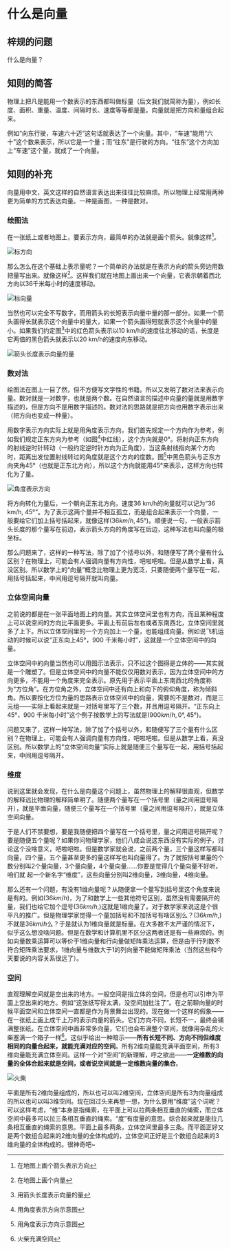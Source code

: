 # 什么是向量

## 梓规的问题

什么是向量？

## 知则的简答

物理上把凡是能用一个数表示的东西都叫做标量（后文我们就简称为量），例如长度、面积、重量、温度、间隔时长、速度等等都是量。向量就是把方向和量组合起来。

例如“向东行驶，车速六十迈”这句话就表达了一个向量。其中，“车速”能用“六十”这个数来表示，所以它是一个量；而“往东”是行驶的方向。“往东”这个方向加上“车速”这个量，就成了一个向量。

## 知则的补充

向量用中文，英文这样的自然语言表达出来往往比较麻烦。所以物理上经常用两种更为简单的方式表达向量。一种是画图，一种是数对。

### 绘图法

在一张纸上或者地图上，要表示方向，最简单的办法就是画个箭头。就像这样[^1]。

![标方向](https://i.imgur.com/CkUjGGC.jpg)

[^1]: 在地图上画个箭头表示方向

那么怎么在这个基础上表示量呢？一个简单的办法就是在表示方向的箭头旁边用数把量写出来。就像这样[^2]。这样我们就在地图上画出来一个向量，它表示朝着西北方向以36千米每小时的速度移动。

![标向量](https://i.imgur.com/HjqF277.jpg)

[^2]: 在地图上画个向量

当然也可以完全不写数字，而用箭头的长短表示向量中量的那一部分。如果一个箭头画得长就表示这个向量中的量大，如果一个箭头画得短就表示这个向量中的量小。如果我们约定图[^3]中的红色箭头表示以10 km/h的速度往北移动的话，长度是它两倍的黑色箭头就表示以20 km/h的速度向东移动。

![箭头长度表示向量的量](https://i.imgur.com/NZEcuUq.jpg)

[^3]: 用箭头长度表示向量的量

### 数对法

绘图法在图上一目了然，但不方便写文字性的书籍。所以又发明了数对法来表示向量。数对就是一对数字，也就是两个数。在自然语言的描述中向量的量就是用数字描述的，但是方向不是用数字描述的。数对法的思路就是把方向也用数字表示出来（把方向也变成一种量）。

用数字表示方向实际上就是用角度表示方向，我们首先规定一个方向作为参考，例如我们规定正东方向为参考（如图[^4]中红线），这个方向就是0°。将射向正东方向的射线逆时针转动（一般约定逆时针方向为正角度），当这条射线指向某个方向时，距离出发位置射线转过的角度就是这个方向的度数。图[^4]中黑色箭头与正东方向夹角45°（也就是正东北方向），所以这个方向就能用45°来表示，这样方向也转化为了量。

![角度表示方向](https://i.imgur.com/UZc1OKb.jpg)

[^4]: 用角度表示方向示意图

将方向转化为量后，一个朝向正东北方向，速度36 km/h的向量就可以记为“36 km/h, 45°”。为了表示这两个量并不相互孤立，而是组合起来表示一个向量，一般要给它们加上括号括起来，就像这样$(36 km/h, 45°)$。顺便说一句，一般表示箭头长度的那个量写在前边，表示箭头方向的角度写在后边，这种写法也叫向量的极坐标。

那么问题来了，这样的一种写法，除了加了个括号以外，和随便写了两个量有什么区别？在物理上，可能会有人强调向量有方向性，吧啦吧啦。但是从数学上看，真没区别。所以数学上的“向量”概念比物理上更为宽泛，只要随便两个量写在一起，用括号括起来，中间用逗号隔开就叫向量。

### 立体空间向量

之前说的都是在一张平面地图上的向量。其实立体空间里也有方向，而且某种程度上可以说空间的方向比平面更多。平面上有前后左右或者东南西北，立体空间里就多了上下。所以立体空间里的一个方向加上一个量，也能组成向量。例如说飞机运动的时候可以说“正东向上45°，900 千米每小时”，这就是一个立体空间中的向量。

立体空间中的向量当然也可以用图示法表示，只不过这个图得是立体的——其实就是一个雕塑了。但是立体空间中的向量不能仅仅用数对表示，因为立体空间中的方向更多，不能用一个角度来完全表示。原先用于表示平面上东南西北的角度称为“方位角”。在方位角之外，立体空间中还有向上和向下的俯仰角度，称为倾斜角。所以要按化方位为量的思路表示立体空间中的向量，需要的不是数对，而是三元组——实际上看起来就是一对括号里写了三个数，并且用逗号隔开。“正东向上45°，900 千米每小时”这个例子按数学上的写法就是$(900 km/h, 0°, 45°)$。

问题又来了，这样一种写法，除了加了个括号以外，和随便写了三个量有什么区别？在物理上，可能会有人强调向量有方向性，吧啦吧啦。但是从数学上看，真没区别。所以数学上的“立体空间向量”实际上就是随便三个量写在一起，用括号括起来，中间用逗号隔开。

### 维度

说到这里就会发现，在什么是向量这个问题上，虽然物理上的解释很直观，但数学的解释远比物理的解释简单明了。随便两个量写在一个括号里（量之间用逗号隔开），就是平面向量，随便三个量写在一个括号里（量之间用逗号隔开），就是立体空间向量。

于是人们不禁要想，要是我随便把四个量写在一个括号里，量之间用逗号隔开呢？要是随便五个量呢？如果你问物理学家，他们八成会说这东西没有实际的例子，讨论这个没啥意义，吧啦吧啦。但是数学家就会说，之前两个量，三个量这样写都叫向量，四个量，五个量甚至更多的量这样写也叫向量得了。为了就按括号里量的个数分别叫2个量向量，3个量向量，4个量向量……你要是觉得几个量向量不好听，咱们就 起一个新名字“维度”，这些向量分别叫2维向量，3维向量，4维向量。

那么还有一个问题，有没有1维向量呢？从随便拿一个量写到括号里这个角度来说是有的。例如$(36 km/h)$，为了和数学上一些其他符号区别，虽然没有需要隔开的量，我们也给它加个逗号$(36 km/h,)$这就是1维向量了。对于数学家来说这是个很平凡的推广。但是物理学家觉得一个量加括号和不加括号有啥区别么？$(36 km/h,)$不就是$36 km/h$么？于是就认为1维向量就是标量。在大多数不太严谨的情况下，似乎这么想没啥问题。但是在数学和计算机里不区分这两者还是有一些麻烦的。例如向量数乘运算可以等价于1维向量和行向量做矩阵乘法运算，但是由于行列数不符合矩阵乘法要求，1维向量与维数大于1的列向量不能做矩阵乘法（当然这些和今天要说的内容关系很远了）。

### 空间

直观理解空间就是空出来的地方。一般空间是指立体的空间，但是也可以引申为平面上空出来的地方。例如“这张纸写得太满，没空间加批注了”。在之前聊向量的时候平面空间和立体空间一直都是作为背景舞台出现的。现在做一个这样的假象——在一张纸上画上成千上万的表示向量的箭头。它们方向不同，长短不一，最终会铺满整张纸。在立体空间中画非常多向量，它们也会布满整个空间，就像用杂乱的火柴塞满一个箱子一样[^5]。这似乎给出一种暗示——**所有长短不同、方向不同但维度相同的向量合起来，就能充满对应的空间**。所有2维向量能充满平面空间，所有3维向量能充满立体空间。这样一个对“空间”的新理解，呼之欲出——**一定维数的向量的全体合起来就是空间，或者说空间就是一定维数向量的集合**。

![火柴](https://cdn.pixabay.com/photo/2019/01/11/17/19/matches-3927328_1280.jpg)

[^5]: 火柴充满空间

平面是所有2维向量组成的，所以也可以叫2维空间，立体空间是所有3为向量组成的所以也可以叫3维空间。现在回过头来再想一想，为什么要用“维度”这个词呢？可以这样考虑，“维”本身是指绳索，在平面上可以拉两条相互垂直的绳索，而立体空间中最多可以拉三条相互垂直的绳索。“度”有度量的意思。综合起来就是能拉几条相互垂直的绳索的意思。平面上最多两条，立体空间里最多三条。而平面正好又是两个数组合起来的2维向量的全体构成的，立体空间正好是三个数组合起来的3维向量的全体构成的。很神奇吧~

